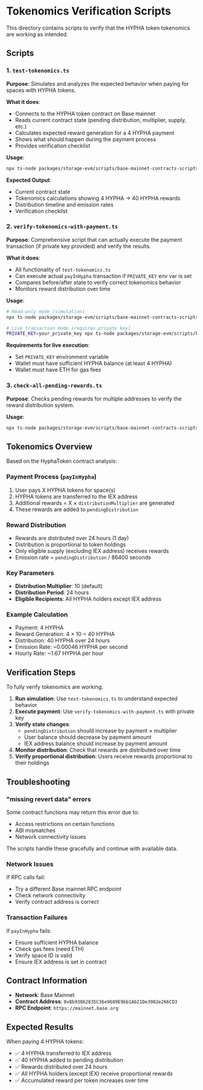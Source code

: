 # Tokenomics Verification Scripts

This directory contains scripts to verify that the HYPHA token tokenomics are working as intended.

## Scripts

### 1. `test-tokenomics.ts`

**Purpose**: Simulates and analyzes the expected behavior when paying for spaces with HYPHA tokens.

**What it does**:

- Connects to the HYPHA token contract on Base mainnet
- Reads current contract state (pending distribution, multiplier, supply, etc.)
- Calculates expected reward generation for a 4 HYPHA payment
- Shows what should happen during the payment process
- Provides verification checklist

**Usage**:

```bash
npx ts-node packages/storage-evm/scripts/base-mainnet-contracts-scripts/test-tokenomics.ts
```

**Expected Output**:

- Current contract state
- Tokenomics calculations showing 4 HYPHA → 40 HYPHA rewards
- Distribution timeline and emission rates
- Verification checklist

### 2. `verify-tokenomics-with-payment.ts`

**Purpose**: Comprehensive script that can actually execute the payment transaction (if private key provided) and verify the results.

**What it does**:

- All functionality of `test-tokenomics.ts`
- Can execute actual `payInHypha` transaction if `PRIVATE_KEY` env var is set
- Compares before/after state to verify correct tokenomics behavior
- Monitors reward distribution over time

**Usage**:

```bash
# Read-only mode (simulation)
npx ts-node packages/storage-evm/scripts/base-mainnet-contracts-scripts/verify-tokenomics-with-payment.ts

# Live transaction mode (requires private key)
PRIVATE_KEY=your_private_key npx ts-node packages/storage-evm/scripts/base-mainnet-contracts-scripts/verify-tokenomics-with-payment.ts
```

**Requirements for live execution**:

- Set `PRIVATE_KEY` environment variable
- Wallet must have sufficient HYPHA balance (at least 4 HYPHA)
- Wallet must have ETH for gas fees

### 3. `check-all-pending-rewards.ts`

**Purpose**: Checks pending rewards for multiple addresses to verify the reward distribution system.

**Usage**:

```bash
npx ts-node packages/storage-evm/scripts/base-mainnet-contracts-scripts/check-all-pending-rewards.ts
```

## Tokenomics Overview

Based on the HyphaToken contract analysis:

### Payment Process (`payInHypha`)

1. User pays X HYPHA tokens for space(s)
2. HYPHA tokens are transferred to the IEX address
3. Additional rewards = X × `distributionMultiplier` are generated
4. These rewards are added to `pendingDistribution`

### Reward Distribution

- Rewards are distributed over 24 hours (1 day)
- Distribution is proportional to token holdings
- Only eligible supply (excluding IEX address) receives rewards
- Emission rate = `pendingDistribution` / 86400 seconds

### Key Parameters

- **Distribution Multiplier**: 10 (default)
- **Distribution Period**: 24 hours
- **Eligible Recipients**: All HYPHA holders except IEX address

### Example Calculation

- Payment: 4 HYPHA
- Reward Generation: 4 × 10 = 40 HYPHA
- Distribution: 40 HYPHA over 24 hours
- Emission Rate: ~0.00046 HYPHA per second
- Hourly Rate: ~1.67 HYPHA per hour

## Verification Steps

To fully verify tokenomics are working:

1. **Run simulation**: Use `test-tokenomics.ts` to understand expected behavior
2. **Execute payment**: Use `verify-tokenomics-with-payment.ts` with private key
3. **Verify state changes**:
   - `pendingDistribution` should increase by payment × multiplier
   - User balance should decrease by payment amount
   - IEX address balance should increase by payment amount
4. **Monitor distribution**: Check that rewards are distributed over time
5. **Verify proportional distribution**: Users receive rewards proportional to their holdings

## Troubleshooting

### "missing revert data" errors

Some contract functions may return this error due to:

- Access restrictions on certain functions
- ABI mismatches
- Network connectivity issues

The scripts handle these gracefully and continue with available data.

### Network Issues

If RPC calls fail:

- Try a different Base mainnet RPC endpoint
- Check network connectivity
- Verify contract address is correct

### Transaction Failures

If `payInHypha` fails:

- Ensure sufficient HYPHA balance
- Check gas fees (need ETH)
- Verify space ID is valid
- Ensure IEX address is set in contract

## Contract Information

- **Network**: Base Mainnet
- **Contract Address**: `0x8b93862835C36e9689E9bb1Ab21De3982e266CD3`
- **RPC Endpoint**: `https://mainnet.base.org`

## Expected Results

When paying 4 HYPHA tokens:

- ✅ 4 HYPHA transferred to IEX address
- ✅ 40 HYPHA added to pending distribution
- ✅ Rewards distributed over 24 hours
- ✅ All HYPHA holders (except IEX) receive proportional rewards
- ✅ Accumulated reward per token increases over time
